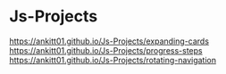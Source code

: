 # Js-Projects <br>
https://ankitt01.github.io/Js-Projects/expanding-cards <br>
https://ankitt01.github.io/Js-Projects/progress-steps  <br>
https://ankitt01.github.io/Js-Projects/rotating-navigation <br>

